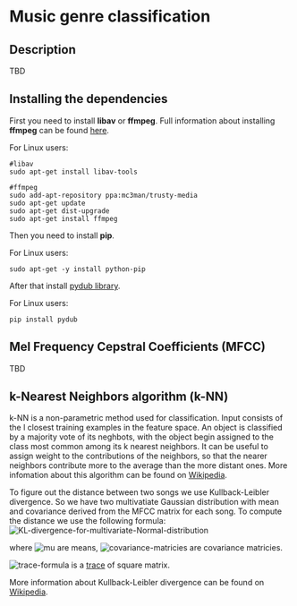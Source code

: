 # Music genre classification

## Description
TBD

## Installing the dependencies
First you need to install __libav__ or __ffmpeg__.
Full information about installing __ffmpeg__ can be found [here][ffmpeg-ppa].

For Linux users:
```
#libav
sudo apt-get install libav-tools

#ffmpeg
sudo add-apt-repository ppa:mc3man/trusty-media
sudo apt-get update
sudo apt-get dist-upgrade
sudo apt-get install ffmpeg
```
Then you need to install __pip__.

For Linux users:
```
sudo apt-get -y install python-pip
```
After that install [pydub library][pydub-library].

For Linux users:
```
pip install pydub
```

## Mel Frequency Cepstral Coefficients (MFCC)
TBD

## k-Nearest Neighbors algorithm (k-NN)
k-NN is a non-parametric method used for classification. Input consists of the l closest training examples in the feature space. An object is classified by a majority vote of its neghbots, with the object begin assigned to the class most common among its k nearest neighbors. It can be useful to assign weight to the contributions of the neighbors, so that the nearer neighbors contribute more to the average than the more distant ones. More infomation about this algorithm can be found on [Wikipedia][knn-algorithm-wiki].

To figure out the distance between two songs we use Kullback-Leibler divergence. So we have two multivatiate Gaussian distribution with mean and covariance derived from the MFCC matrix for each song. To compute the distance we use the following formula: ![KL-divergence-for-multivariate-Normal-distribution][KL-divergence-for-multivariate-Normal-distribution-image]

where ![mu][mu-image] are means, ![covariance-matricies][covariance-matricies-image] are covariance matricies. 

![trace-formula](https://upload.wikimedia.org/math/5/f/5/5f5e87515ab75d6ac2da5e936af81d1f.png) is a [trace][trace-wiki] of square matrix.

More information about Kullback-Leibler divergence can be found on [Wikipedia][KL-divergence-wiki].


<!-- LINKS -->
  
[pydub-library]:
https://github.com/jiaaro/pydub
[ffmpeg-ppa]:
https://launchpad.net/~mc3man/+archive/ubuntu/trusty-media
[knn-algorithm-wiki]:
https://en.wikipedia.org/wiki/K-nearest_neighbors_algorithm
[KL-divergence-wiki]:
https://en.wikipedia.org/wiki/Kullback–Leibler_divergence
[KL-divergence-for-multivariate-Normal-distribution-image]:
https://upload.wikimedia.org/math/7/4/d/74d5ae529f03bde48a2b92c4f29aa58c.png
[mu-image]:
https://upload.wikimedia.org/math/f/6/2/f627798b2478f55112483851e60c5cf7.png
[covariance-matricies-image]:
https://upload.wikimedia.org/math/e/2/0/e206ca0dd0e69c8b3e4c408904defa4a.png
[trace-wiki]:
https://en.wikipedia.org/wiki/Trace_(linear_algebra)
